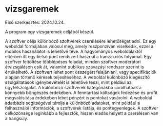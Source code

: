 # vizsgaremek

Első szerkesztés: 2024.10.24.

A program egy vizsgaremek céljából készül.

A szoftver célja különböző szoftverek cserélésére lehetőséget adni. Ez egy weboldal formájában valósul meg, amely reszponzívan viselkedik, ezzel a mobilos használatot is lehetővé téve. A hagyományos weboldalaktól eltérően itt egy belső pont rendszert használ a tranzakciós folyamat. Egy szoftver feltöltése többlépéses feladat, minden szoftver moderátori átvizsgáláson esik át, valamint publikus szavazási rendszer szerint is értékelhető. A szoftvert lehet pont összegért felajánlani, vagy specifikációk alapján történő kérések teljesítéséhez. A weboldal különböző kiegészítő szolgáltatások igénybevételét is lehetővé teszi, mint például az ügyfélszolgálat. A különböző szoftverek kategóriákba sorolhatóak a könnyebb böngészés érdekében. A fenntartási költségek fedezése és profit megvalósítása érdekében lehet pénzért is pontokat vásárolni. A weboldal adatbázis segítségével tárolja a különböző adatokat, mint például a felhasználói információk, a szoftverek listája, és pontegyenlegek. A szoftver célközönsége leginkább a fejlesztők, hiszen eladás helyett a cserélésen van a hangsúly.
